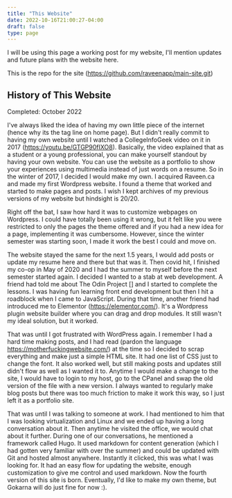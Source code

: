 ```yaml
---
title: "This Website"
date: 2022-10-16T21:00:27-04:00
draft: false
type: page
---
```


I will be using this page a working post for my website, I'll mention updates and future plans with the website here.

This is the repo for the site (https://github.com/raveenapp/main-site.git)

## History of This Website
Completed: October 2022

I've always liked the idea of having my own little piece of the internet (hence why its the tag line on home page). But I didn't really commit to having my own website until I watched a CollegeInfoGeek video on it in 2017 
(https://youtu.be/GTGP90fIXO8). Basically, the video explained that as a student or a young professional, you can make yourself standout by having your own website. You can use the website as a portfolio to show your experiences using multimedia instead of just words on a resume. So in the winter of 2017, I decided I would make my own. I acquired Raveen.ca and made my first Wordpress website. I found a theme that worked and started to make pages and posts. I wish I kept archives of my previous versions of my website but hindsight is 20/20. 

Right off the bat, I saw how hard it was to customize webpages on Wordpress. I could have totally been using it wrong, but it felt like you were restricted to only the pages the theme offered and if you had a new idea for a page, implementing it was cumbersome. However, since the winter semester was starting soon, I made it work the best I could and move on.

The website stayed the same for the next 1.5 years, I would add posts or update my resume here and there but that was it. Then covid hit, I finished my co-op in May of 2020 and I had the summer to myself before the next semester started again. I decided I wanted to a stab at web development. A friend had told me about The Odin Project [] and I started to complete the lessons. I was having fun learning front end development but then I hit a roadblock when I came to JavaScript. During that time, another friend had introduced me to Elementor (https://elementor.com/). It's a Wordpress plugin website builder where you can drag and drop modules. It still wasn't my ideal solution, but it worked. 

That was until I got frustrated with WordPress again. I remember I had a hard time making posts, and I had read (pardon the language https://motherfuckingwebsite.com/) at the time so I decided to scrap everything and make just a simple HTML site. It had one list of CSS just to change the font. It also worked well, but still making posts and updates still didn't flow as well as I wanted it to. Anytime I would make a change to the site, I would have to login to my host, go to the CPanel and swap the old version of the file with a new version. I always wanted to regularly make blog posts but there was too much friction to make it work this way, so I just left it as a portfolio site. 

That was until I was talking to someone at work. I had mentioned to him that I was looking virtualization and Linux and we ended up having a long conversation about it. Then anytime he visited the office, we would chat about it further.  During one of our conversations, he mentioned a framework called Hugo. It used markdown for content generation (which I had gotten very familiar with over the summer) and could be updated with Git and hosted almost anywhere. Instantly it clicked, this was what I was looking for. It had an easy flow for updating the website, enough customization to give me control and used markdown. Now the fourth version of this site is born. Eventually, I'd like to make my own theme, but Gokarna will do just fine for now :). 